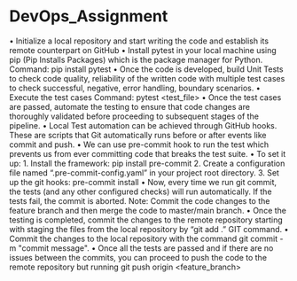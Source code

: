 # DevOps_Assignment
•	Initialize a local repository and start writing the code and establish its remote counterpart on GitHub
•	Install pytest in your local machine using pip (Pip Installs Packages) which is the package manager for Python.
        Command: pip install pytest
•	Once the code is developed, build Unit Tests to check code quality, reliability of the written code with multiple test cases to check successful, negative, error handling, boundary scenarios.
•	Execute the test cases
		Command: pytest <test_file>
•	Once the test cases are passed, automate the testing to ensure that code changes are thoroughly validated before proceeding to subsequent stages of the pipeline.
•	Local Test automation can be achieved through GitHub hooks. These are scripts that Git automatically runs before or after events like commit and push.
•	We can use pre-commit hook to run the test which prevents us from ever committing code that breaks the test suite.
•	To set it up:
    1.	Install the framework: pip install pre-commit
    2.	Create a configuration file named “.pre-commit-config.yaml” in your project root directory.
    3.	Set up the git hooks: pre-commit install
•	Now, every time we run git commit, the tests (and any other configured checks) will run automatically. If the tests fail, the commit is aborted.
Note: Commit the code changes to the feature branch and then merge the code to master/main branch.
•	Once the testing is completed, commit the changes to the remote repository starting with staging the files from the local repository by “git add .” GIT command.
•	Commit the changes to the local repository with the command git commit -m "commit message".
•	Once all the tests are passed and if there are no issues between the commits, you can proceed to push the code to the remote repository but running git push origin <feature_branch>
